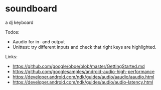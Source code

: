 # soundboard
a dj keyboard

Todos: 
 - Aaudio for in- and output
 - Unittest: try different inputs and check that right keys are highlighted. 
 
 Links:
  - https://github.com/google/oboe/blob/master/GettingStarted.md
  - https://github.com/googlesamples/android-audio-high-performance
  - https://developer.android.com/ndk/guides/audio/aaudio/aaudio.html
  - https://developer.android.com/ndk/guides/audio/audio-latency.html
